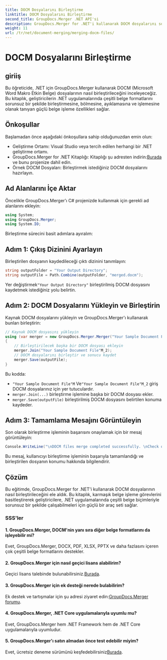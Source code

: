 ```yaml
---
title: DOCM Dosyalarını Birleştirme
linktitle: DOCM Dosyalarını Birleştirme
second_title: GroupDocs.Merger .NET API'si
description: GroupDocs.Merger for .NET'i kullanarak DOCM dosyalarını sorunsuz bir şekilde nasıl birleştireceğinizi öğrenin. .NET uygulamaları için basit ve etkili belge işleme.
weight: 11
url: /tr/net/document-merging/merging-docm-files/
---
```


# DOCM Dosyalarını Birleştirme

## giriiş
Bu öğreticide, .NET için GroupDocs.Merger kullanarak DOCM (Microsoft Word Makro Etkin Belge) dosyalarının nasıl birleştirileceğini inceleyeceğiz. Bu kitaplık, geliştiricilerin .NET uygulamalarında çeşitli belge formatlarını sorunsuz bir şekilde birleştirmesine, bölmesine, ayıklamasına ve işlemesine olanak tanıyan güçlü belge işleme özellikleri sağlar.
## Önkoşullar
Başlamadan önce aşağıdaki önkoşullara sahip olduğunuzdan emin olun:
- Geliştirme Ortamı: Visual Studio veya tercih edilen herhangi bir .NET geliştirme ortamı.
-  GroupDocs.Merger for .NET Kitaplığı: Kitaplığı şu adresten indirin:[Burada](https://releases.groupdocs.com/merger/net/) ve bunu projenize dahil edin.
- Örnek DOCM Dosyaları: Birleştirmek istediğiniz DOCM dosyalarını hazırlayın.
  

## Ad Alanlarını İçe Aktar
Öncelikle GroupDocs.Merger'ı C# projenizde kullanmak için gerekli ad alanlarını ekleyin:
```csharp
using System; 
using GroupDocs.Merger;
using System.IO;
```

Birleştirme sürecini basit adımlara ayıralım:
## Adım 1: Çıkış Dizinini Ayarlayın
Birleştirilen dosyanın kaydedileceği çıktı dizinini tanımlayın:
```csharp
string outputFolder = "Your Output Directory";
string outputFile = Path.Combine(outputFolder, "merged.docm");
```
 Yer değiştirmek`"Your Output Directory"` birleştirilmiş DOCM dosyasını kaydetmek istediğiniz yolu belirtin.
## Adım 2: DOCM Dosyalarını Yükleyin ve Birleştirin
Kaynak DOCM dosyalarını yükleyin ve GroupDocs.Merger'ı kullanarak bunları birleştirin:
```csharp
// Kaynak DOCM dosyasını yükleyin
using (var merger = new GroupDocs.Merger.Merger("Your Sample Document File"M))
{
    // Birleştirilecek başka bir DOCM dosyası ekleyin
    merger.Join("Your Sample Document File"M_2);
    // DOCM dosyalarını birleştir ve sonucu kaydet
    merger.Save(outputFile);
}
```
Bu kodda:
- `"Your Sample Document File"M` Ve`"Your Sample Document File"M_2` giriş DOCM dosyalarınız için yer tutuculardır.
- `merger.Join(...)` birleştirme işlemine başka bir DOCM dosyası ekler.
- `merger.Save(outputFile)` birleştirilmiş DOCM dosyasını belirtilen konuma kaydeder.
## Adım 3: Tamamlama Mesajını Görüntüleyin
Son olarak birleştirme işleminin başarısını onaylamak için bir mesaj görüntüleyin:
```csharp
Console.WriteLine("\nDOCM files merge completed successfully. \nCheck output in {0}", outputFolder);
```
Bu mesaj, kullanıcıyı birleştirme işleminin başarıyla tamamlandığı ve birleştirilen dosyanın konumu hakkında bilgilendirir.

## Çözüm
Bu eğitimde, GroupDocs.Merger for .NET'i kullanarak DOCM dosyalarının nasıl birleştirileceğini ele aldık. Bu kitaplık, karmaşık belge işleme görevlerini basitleştirerek geliştiricilere, .NET uygulamalarında çeşitli belge biçimleriyle sorunsuz bir şekilde çalışabilmeleri için güçlü bir araç seti sağlar.

### SSS'ler
#### 1. GroupDocs.Merger, DOCM'nin yanı sıra diğer belge formatlarını da işleyebilir mi?
Evet, GroupDocs.Merger, DOCX, PDF, XLSX, PPTX ve daha fazlasını içeren çok çeşitli belge formatlarını destekler.
#### 2. GroupDocs.Merger için nasıl geçici lisans alabilirim?
 Geçici lisans talebinde bulunabilirsiniz.[Burada](https://purchase.groupdocs.com/temporary-license/).
#### 3. GroupDocs.Merger için ek desteği nerede bulabilirim?
 Ek destek ve tartışmalar için şu adresi ziyaret edin:[GroupDocs.Merger forumu](https://forum.groupdocs.com/c/merger/32).
#### 4. GroupDocs.Merger, .NET Core uygulamalarıyla uyumlu mu?
Evet, GroupDocs.Merger hem .NET Framework hem de .NET Core uygulamalarıyla uyumludur.
#### 5. GroupDocs.Merger'ı satın almadan önce test edebilir miyim?
 Evet, ücretsiz deneme sürümünü keşfedebilirsiniz[Burada](https://releases.groupdocs.com/).